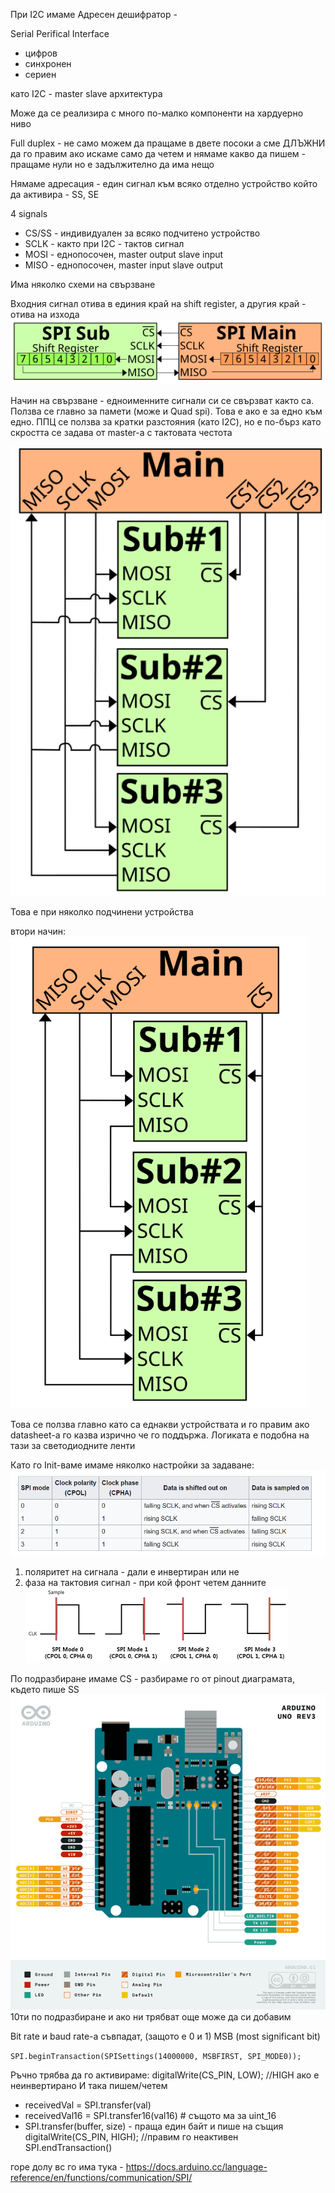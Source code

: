 При I2C имаме Адресен дешифратор - 

Serial Perifical Interface
- цифров
- синхронен
- сериен 

като I2C - master slave архитектура

Може да се реализира с много по-малко компоненти на хардуерно ниво


Full duplex - не само можем да пращаме в двете посоки а сме ДЛЪЖНИ да го правим 
ако искаме само да четем и нямаме какво да пишем - пращаме нули но е  задължително да има нещо


Нямаме адресация - един сигнал към всяко отделно устройство който да активира - SS, SE 




4 signals
- CS/SS - индивидуален за всяко подчитено устройство
- SCLK - както при I2C - тактов сигнал
- MOSI - еднопосочен, master output slave input
- MISO - еднопосочен, master input slave output


Има няколко схеми на свързване

Входния сигнал отива в единия край на shift register, а другия край - отива на изхода
![spi](image.png) 


Начин на свързване - едноименните сигнали си се свързват както са. Ползва се главно за памети (може и Quad spi). Това е ако е за едно към едно.
ППЦ се ползва за кратки разстояния (като I2C), но е по-бърз като скростта се задава от master-a с тактовата честота

![spi_many](image-2.png)

Това е при няколко подчинени устройства 


втори начин:
![alt text](image-3.png)

Това се ползва главно като са еднакви устройствата и го правим ако datasheet-a го казва изрично че го поддържа. Логиката е подобна на тази за светодиодните ленти 

Като го Init-ваме имаме няколко настройки за задаване:
![alt text](image-4.png)

1. поляритет на сигнала - дали е инвертиран или не
2. фаза на тактовия сигнал - при кой фронт четем данните
![alt text](image-5.png)



По подразбиране имаме CS - разбираме го от pinout диаграмата, където пише SS
![alt text](image-6.png) 
10ти по подразбиране и ако ни трябват още може да си добавим


Bit rate и baud rate-а съвпадат, (защото е 0 и 1)
MSB (most significant bit)

```SPI.beginTransaction(SPISettings(14000000, MSBFIRST, SPI_MODE0));```

Ръчно трябва да го активираме:
digitalWrite(CS_PIN, LOW);  //HIGH ако е неинвертирано
И така пишем/четем
- receivedVal = SPI.transfer(val)
- receivedVal16 = SPI.transfer16(val16) # същото ма за uint_16
- SPI.transfer(buffer, size) - праща един байт и пише на същия
digitalWrite(CS_PIN, HIGH); //правим го неактивен
SPI.endTransaction()

горе долу вс го има тука - https://docs.arduino.cc/language-reference/en/functions/communication/SPI/